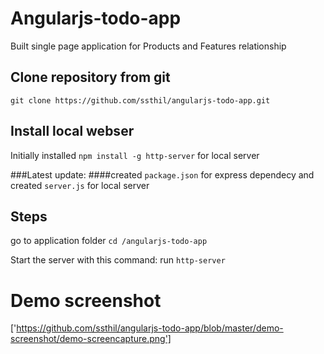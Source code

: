 # Angularjs-todo-app
Built single page application for Products and Features relationship

## Clone repository from git
```git clone https://github.com/ssthil/angularjs-todo-app.git```

## Install local webser
Initially installed ```npm install -g http-server```  for local server

###Latest update: ####created ```package.json``` for express dependecy and created ```server.js``` for local server

## Steps
go to application folder `cd /angularjs-todo-app`

Start the server with this command: run `http-server`  


# Demo screenshot
['https://github.com/ssthil/angularjs-todo-app/blob/master/demo-screenshot/demo-screencapture.png']
